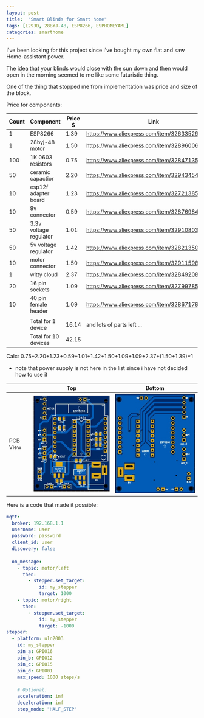 ```yaml
---
layout: post
title:  "Smart Blinds for Smart home"
tags: [L293D, 28BYJ-48, ESP8266, ESPHOMEYAML]
categories: smarthome
---
```


I've been looking for this project since i've bought my own flat and saw Home-assistant power. 

The idea that your blinds would close with the sun down and then would open in the morning seemed to me like some futuristic thing.

One of the thing that stopped me from implementation was price and size of the block.


Price for components:

| Count | Component              | Price $ | Link                                             |     
| ----- | ---------------------- | ------- | ------------------------------------------------ |
| 1     | ESP8266                | 1.39    | https://www.aliexpress.com/item/32633529267.html |     
| 1     | 28byj-48 motor         | 1.50    | https://www.aliexpress.com/item/32896006818.html | 
| 100   | 1K 0603 resistors      | 0.75    | https://www.aliexpress.com/item/32847135098.html |     
| 50    | ceramic capactior      | 2.20    | https://www.aliexpress.com/item/32943454441.html |     
| 10    | esp12f adapter board   | 1.23    | https://www.aliexpress.com/item/32721385289.html |     
| 10    | 9v connector           | 0.59    | https://www.aliexpress.com/item/32876984714.html |     
| 50    | 3.3v voltage regulator | 1.01    | https://www.aliexpress.com/item/32910803907.html |     
| 50    | 5v voltage regulator   | 1.42    | https://www.aliexpress.com/item/32821350559.html |     
| 10    | motor connector        | 1.50    | https://www.aliexpress.com/item/32911598577.html | 
| 1     | witty cloud            | 2.37    | https://www.aliexpress.com/item/32849208288.html | 
| 20    | 16 pin sockets         | 1.09    | https://www.aliexpress.com/item/32799785542.html | 
| 10    | 40 pin female header   | 1.09    | https://www.aliexpress.com/item/32867179300.html |
|       |                        |         |                                                  |
|       | Total for 1 device     | 16.14   | and lots of parts left ...                       |     
|       | Total for 10 devices   | 42.15   |                                                  |     

Calc: 0.75+2.20+1.23+0.59+1.01+1.42+1.50+1.09+1.09+2.37+(1.50+1.39)*1

* note that power supply is not here in the list since i have not decided how to use it


|                 |                   Top                       |                    Bottom                        |
| --------------- | ----------------------------------------    | ----------------------------------------         |
| PCB View        | ![](/assets/smarthome/2019-04-29/toppcb.png) | ![](/assets/smarthome/2019-04-29/bottompcb.png) |

Here is a code that made it possible:
```yaml
mqtt:
  broker: 192.168.1.1
  username: user
  password: password
  client_id: user
  discovery: false

  on_message:
    - topic: motor/left
      then:
        - stepper.set_target:
            id: my_stepper
            target: 1000
    - topic: motor/right
      then:
        - stepper.set_target:
            id: my_stepper
            target: -1000
stepper:
  - platform: uln2003
    id: my_stepper
    pin_a: GPIO16
    pin_b: GPIO12
    pin_c: GPIO15
    pin_d: GPIO01
    max_speed: 1000 steps/s

    # Optional:
    acceleration: inf
    deceleration: inf
    step_mode: "HALF_STEP"
```

[similar-issue]: https://github.com/esphome/feature-requests/issues/48
[belgianlink]: http://www.jangeox.be/2013/10/change-unipolar-28byj-48-to-bipolar.html